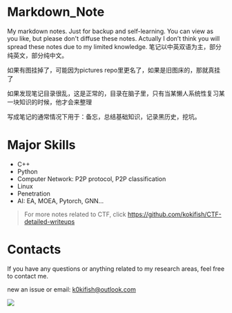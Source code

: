# Markdown_Note

My markdown notes. Just for backup and self-learning. You can view as you like, but please don't diffuse these notes. Actually I don’t think you will spread these notes due to my limited knowledge. 笔记以中英双语为主，部分纯英文，部分纯中文。

如果有图挂掉了，可能因为pictures repo里更名了，如果是旧图床的，那就真挂了

如果发现笔记目录很乱，这是正常的，目录在脑子里，只有当某懒人系统性复习某一块知识的时候，他才会来整理

写成笔记的通常情况下用于：备忘，总结基础知识，记录黑历史，挖坑。

# Major Skills

- C++
- Python
- Computer Network: P2P protocol, P2P classification
- Linux
- Penetration
- AI: EA, MOEA, Pytorch, GNN...

> For more notes related to CTF, click https://github.com/kokifish/CTF-detailed-writeups

# Contacts

If you have any questions or anything related to my research areas, feel free to contact me.

new an issue or email: <a href="mailto:k0kifish@outlook.com" target="_blank">k0kifish@outlook.com </a>

![](https://raw.githubusercontent.com/kokifish/pictures/master/ACG_pic/reading_book_ori.png)







